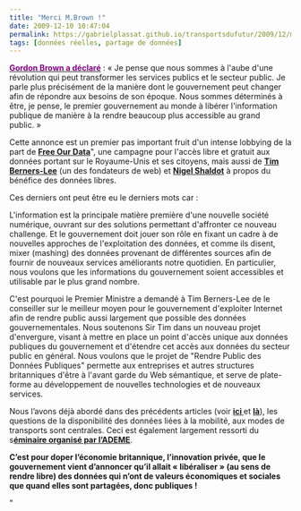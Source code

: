 ```yaml
---
title: "Merci M.Brown !"
date: 2009-12-10 10:47:04
permalink: https://gabrielplassat.github.io/transportsdufutur/2009/12/merci-mbrown.html
tags: [données réelles, partage de données]
---
```


<p class="MsoNormal"><strong><span><a href="http://3liz.com/blog/rldhont/index.php/?q=ven"><font color="#800080">Gordon Brown a déclaré</font></a></span></strong><span> : « Je pense que nous sommes à l'aube d'une révolution qui peut transformer les services publics et le secteur public. Je parle plus précisément de la manière dont le gouvernement peut changer afin de répondre aux besoins de son époque. Nous sommes déterminés à être, je pense, le premier gouvernement au monde à libérer l'information publique de manière à la rendre beaucoup plus accessible au grand public. »</span></p> <p class="MsoNormal"><span></span></p> <p class="MsoNormal"><span>Cette annonce est un premier pas important fruit d'un intense lobbying de la part de <strong><a href=""http://www.freeourdata.org.uk/index.php"">Free Our Data</a></strong>", une campagne pour l'accès libre et gratuit aux données portant sur le Royaume-Unis et ses citoyens, mais aussi de <strong><a href=""http://www.number10.gov.uk/Pagetag/sir-tim-berners-lee"">Tim Berners-Lee</a></strong> (un des fondateurs de web) et <strong><a href=""http://www.number10.gov.uk/Pagetag/nigel-shadbolt"">Nigel Shaldot</a></strong> à propos du bénéfice des données libres. </span></p> <p class=""MsoNormal""><span></span></p>   <!--more-->  <p class=""MsoNormal""><span>Ces derniers ont peut être eu le derniers mots car :</span></p> <p class=""MsoNormal""><span>L'information est la principale matière première d'une nouvelle société numérique, ouvrant sur des solutions permettant d'affronter ce nouveau challenge. Et le gouvernement doit jouer son rôle en fixant un cadre à de nouvelles approches de l'exploitation des données, et comme ils disent, mixer (mashing) des données provenant de différentes sources afin de fournir de nouveaux services améliorants notre quotidien. En particulier, nous voulons que les informations du gouvernement soient accessibles et utilisable par le plus grand nombre.</span></p> <p class=""MsoNormal""><span></span></p> <p class=""MsoNormal""><span>C'est pourquoi le Premier Ministre a demandé à Tim Berners-Lee de le conseiller sur le meilleur moyen pour le gouvernement d'exploiter Internet afin de rendre public aussi largement que possible des données gouvernementales. Nous soutenons Sir Tim dans un nouveau projet d'envergure, visant à mettre en place un point d'accès unique aux données publiques du gouvernement et d'étendre cet accès aux données du secteur public en général. Nous voulons que le projet de "Rendre Public des Données Publiques" permette aux entreprises et autres structures britanniques d'être à l'avant garde du Web sémantique, et serve de plate-forme au développement de nouvelles technologies et de nouveaux services.</span></p> <p class=""MsoNormal""><span></span></p> <p class=""MsoNormal""><span>Nous l’avons déjà abordé dans des précédents articles (voir <strong><a href="https://gabrielplassat.github.io/transportsdufutur/2009/11/participation-des-usagersinternautes-a-linformation-deplacements.html"">ici<span style=""font-weight: normal""> </span></a></strong>et <strong><a href=""http://www.typepad.com/site/blogs/6a0120a66d2ad4970b0128756e7ed4970c/post/6a0120a66d2ad4970b012875a85d74970c/edithttp:/transportsdufutur.ademe.fr/blog/2009/11/open-source-mobilites-quels-avantages-quelles-consequences.html"">là</a></strong>), les questions de la disponibilité des données liées à la mobilité, aux modes de transports sont centrales. Ceci est également largement ressorti du s<strong><a href=""http://transportsdufutur.ademe.fr""><font color=""#800080"">éminaire organisé par l’ADEME</font></a></strong>.</span></p> <p class=""MsoNormal""><span></span></p> <p><strong><span>C’est pour doper l’économie britannique, l’innovation privée, que le gouvernement vient d’annoncer qu’il allait « libéraliser » (au sens de rendre libre) des données qui n’ont de valeurs économiques et sociales que quand elles sont partagées, donc publiques !</span></strong></p>"
